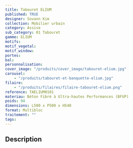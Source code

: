 ```yaml
---
title: Tabouret ELIUM
published: TRUE
designer: Sovann Kim
collection: Mobilier urbain
category: Assise
sub_category: 01 Tabouret
gamme: ELIUM
motifs:
motif_vegetal:
motif_window:
portes:
bal:
personnalisation:
cover_image: "/produits/cover_image/tabouret-elium.jpg"
carousel:
    - "/produits/tabouret-et-banquette-elium.jpg"
filaire:
    - "/produits/filaires/filaire-tabouret-elium.png"
reference: TAELIUM0101
materiau: Béton Fibré à Ultra-hautes Performances (BFUP)
poids: 94
dimensions: L500 x P500 x H540
format: Multibloc
traitement: ""
tags:
---
```


## Description
